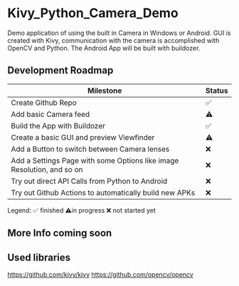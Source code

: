 # Kivy_Python_Camera_Demo
Demo application of using the built in Camera in Windows or Android. GUI is created with Kivy, communication with the camera is accomplished with OpenCV and Python.
The Android App will be built with buildozer.

## Development Roadmap

| Milestone | Status |
| ------------- | ------------- |
| Create Github Repo | ✅ |
| Add basic Camera feed | ⚠️|
| Build the App with Buildozer | ✅|
| Create a basic GUI and preview Viewfinder | ⚠️|
| Add a Button to switch between Camera lenses | ❌ |
| Add a Settings Page with some Options like image Resolution, and so on | ❌ |
| Try out direct API Calls from Python to Android | ❌ |
| Try out Github Actions to automatically build new APKs | ❌ |

Legend:
✅ finished
⚠️in progress
❌ not started yet

## More Info coming soon

## Used libraries
https://github.com/kivy/kivy
https://github.com/opencv/opencv
